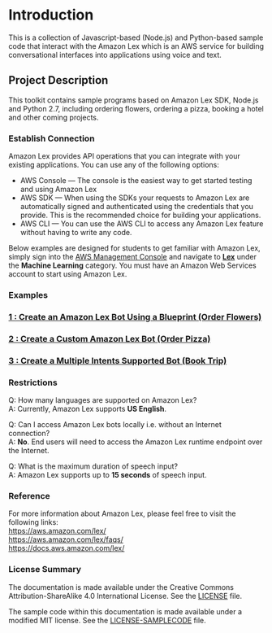 # **Introduction**
This is a collection of Javascript-based (Node.js) and Python-based sample code that interact with the Amazon Lex which is an AWS service for building conversational interfaces into applications using voice and text.

##  Project Description
This toolkit contains sample programs based on Amazon Lex SDK, Node.js and Python 2.7, including ordering flowers, ordering a pizza, booking a hotel and other coming projects.

### Establish Connection  
Amazon Lex provides API operations that you can integrate with your existing applications. You can use any of the following options:
+ AWS Console — The console is the easiest way to get started testing and using Amazon Lex 
+ AWS SDK — When using the SDKs your requests to Amazon Lex are automatically signed and authenticated using the credentials that you provide. This is the recommended choice for building your applications.
+ AWS CLI — You can use the AWS CLI to access any Amazon Lex feature without having to write any code.

Below examples are designed for students to get familiar with Amazon Lex, simply sign into the [AWS Management Console](https://console.aws.amazon.com/) and navigate to [**Lex**](https://console.aws.amazon.com/lex/) under the **Machine Learning** category. You must have an Amazon Web Services account to start using Amazon Lex.

### Examples
### [1 : Create an Amazon Lex Bot Using a Blueprint (Order Flowers)](./ex1/README.md)
### [2 : Create a Custom Amazon Lex Bot (Order Pizza)](./ex2/README.md)
### [3 : Create a Multiple Intents Supported Bot (Book Trip)](./ex3/README.md)

### Restrictions
Q: How many languages are supported on Amazon Lex?  
A: Currently, Amazon Lex supports **US English**.

Q: Can I access Amazon Lex bots locally i.e. without an Internet connection?  
A: **No**. End users will need to access the Amazon Lex runtime endpoint over the Internet.

Q: What is the maximum duration of speech input?  
A: Amazon Lex supports up to **15 seconds** of speech input.

### Reference  
For more information about Amazon Lex, please feel free to visit the following links:  
https://aws.amazon.com/lex/  
https://aws.amazon.com/lex/faqs/  
https://docs.aws.amazon.com/lex/

### License Summary
The documentation is made available under the Creative Commons Attribution-ShareAlike 4.0 International License. See the [LICENSE](LICENSE) file.

The sample code within this documentation is made available under a modified MIT license. See the [LICENSE-SAMPLECODE](LICENSE-SAMPLECODE) file.

